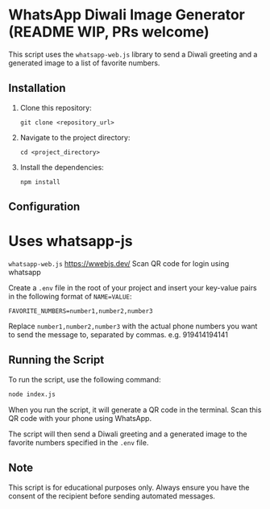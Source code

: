 # WhatsApp Diwali Image Generator (README WIP, PRs welcome)

This script uses the `whatsapp-web.js` library to send a Diwali greeting and a generated image to a list of favorite numbers.

## Installation

1. Clone this repository:
    ```
    git clone <repository_url>
    ```
2. Navigate to the project directory:
    ```
    cd <project_directory>
    ```
3. Install the dependencies:
    ```
    npm install
    ```

## Configuration

# Uses whatsapp-js
`whatsapp-web.js` https://wwebjs.dev/ Scan QR code for login using whatsapp

Create a `.env` file in the root of your project and insert your key-value pairs in the following format of `NAME=VALUE`:

```env
FAVORITE_NUMBERS=number1,number2,number3
```

Replace `number1,number2,number3` with the actual phone numbers you want to send the message to, separated by commas. e.g. 919414194141

## Running the Script

To run the script, use the following command:

```bash
node index.js
```

When you run the script, it will generate a QR code in the terminal. Scan this QR code with your phone using WhatsApp.

The script will then send a Diwali greeting and a generated image to the favorite numbers specified in the `.env` file.

## Note

This script is for educational purposes only. Always ensure you have the consent of the recipient before sending automated messages.